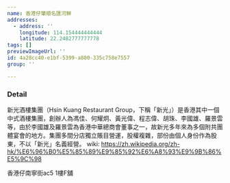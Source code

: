 ```yaml
---
name: 香港仔肇順名匯河鮮
addresses:
  - address: ''
    longitude: 114.154444444444
    latitude: 22.2482777777778
tags: []
previewImageUrl: ''
id: 4a28cc40-e1bf-5399-a800-335c758e7557
group: ''

---
```

### Detail
新光酒樓集團（Hsin Kuang Restaurant Group，下稱「新光」）是香港其中一個中式酒樓集團，創辦人為馮佳、何耀炯、黃光偉、程志偉、胡珠、李國雄、羅景雲等，由於李國雄及羅景雲為香港中華總商會董事之一，故新光多年來為多個附共團體宴會的地方。集團多間分店獨立賬目營運，股權複雜，部份由個人身份作為股東，不以「新光」名義經營。 
wiki:
https://zh.wikipedia.org/zh-hk/%E6%96%B0%E5%85%89%E9%85%92%E6%A8%93%E9%9B%86%E5%9C%98

香港仔南寧街ac5 1樓F舖

